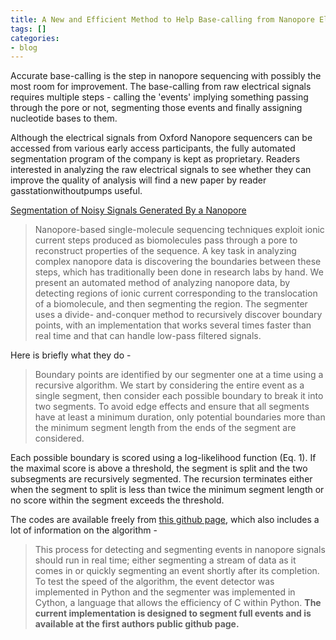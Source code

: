 ```yaml
---
title: A New and Efficient Method to Help Base-calling from Nanopore Electrical Signals
tags: []
categories:
- blog
---
```

Accurate base-calling is the step in nanopore sequencing with possibly the
most room for improvement. The base-calling from raw electrical signals
requires multiple steps - calling the 'events' implying something passing
through the pore or not, segmenting those events and finally assigning
nucleotide bases to them.
<!--more-->

Although the electrical signals from Oxford Nanopore sequencers can be
accessed from various early access participants, the fully automated
segmentation program of the company is kept as proprietary. Readers interested
in analyzing the raw electrical signals to see whether they can improve the
quality of analysis will find a new paper by reader gasstationwithoutpumps
useful.

[Segmentation of Noisy Signals Generated By a
Nanopore](http://biorxiv.org/content/biorxiv/early/2015/01/23/014258.full.pdf)

> Nanopore-based single-molecule sequencing techniques exploit ionic current
steps produced as biomolecules pass through a pore to reconstruct properties
of the sequence. A key task in analyzing complex nanopore data is discovering
the boundaries between these steps, which has traditionally been done in
research labs by hand. We present an automated method of analyzing nanopore
data, by detecting regions of ionic current corresponding to the translocation
of a biomolecule, and then segmenting the region. The segmenter uses a divide-
and-conquer method to recursively discover boundary points, with an
implementation that works several times faster than real time and that can
handle low-pass filtered signals.

Here is briefly what they do -

> Boundary points are identified by our segmenter one at a time using a
recursive algorithm. We start by considering the entire event as a single
segment, then consider each possible boundary to break it into two segments.
To avoid edge effects and ensure that all segments have at least a minimum
duration, only potential boundaries more than the minimum segment length from
the ends of the segment are considered.

Each possible boundary is scored using a log-likelihood function (Eq. 1). If
the maximal score is above a threshold, the segment is split and the two
subsegments are recursively segmented. The recursion terminates either when
the segment to split is less than twice the minimum segment length or no score
within the segment exceeds the threshold.

The codes are available freely from [this github
page](https://github.com/jmschrei/PyPore), which also includes a lot of
information on the algorithm -

> This process for detecting and segmenting events in nanopore signals should
run in real time; either segmenting a stream of data as it comes in or quickly
segmenting an event shortly after its completion. To test the speed of the
algorithm, the event detector was implemented in Python and the segmenter was
implemented in Cython, a language that allows the efficiency of C within
Python. **The current implementation is designed to segment full events and is
available at the first authors public github page.**

